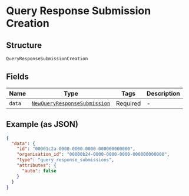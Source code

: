 
# Query Response Submission Creation

## Structure

`QueryResponseSubmissionCreation`

## Fields

| Name | Type | Tags | Description |
|  --- | --- | --- | --- |
| `data` | [`NewQueryResponseSubmission`](../../doc/models/new-query-response-submission.md) | Required | - |

## Example (as JSON)

```json
{
  "data": {
    "id": "00001c2a-0000-0000-0000-000000000000",
    "organisation_id": "00000b24-0000-0000-0000-000000000000",
    "type": "query_response_submissions",
    "attributes": {
      "auto": false
    }
  }
}
```

